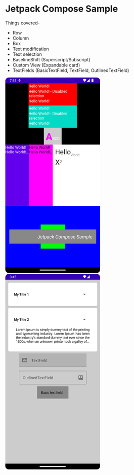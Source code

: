 # Jetpack Compose Sample

Things covered-

* Row
* Column
* Box
* Text modification
* Text selection
* BaselineShift (Superscript/Subscript)
* Custom View (Expandable card)
* TextFields (BasicTextField, TextField, OutlinedTextField)

<img src="screenshots/app.png" width="300"> <img src="screenshots/expandable_card_and_text_fields.png" width="300">

